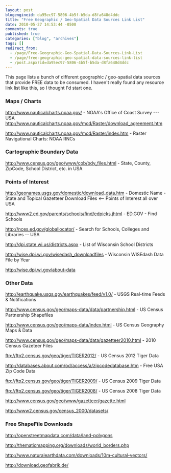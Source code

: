 ```yaml
---
layout: post
blogengineid: da95ec97-5806-4b5f-b5da-d8fa648d4ddc
title: "Free Geographic / Geo-Spatial Data Sources Link List"
date: 2010-05-27 14:53:44 -0500
comments: true
published: true
categories: ["blog", "archives"]
tags: []
redirect_from: 
  - /page/Free-Geographic-Geo-Spatial-Data-Sources-Link-List
  - /page/free-geographic-geo-spatial-data-sources-link-list
  - /post.aspx?id=da95ec97-5806-4b5f-b5da-d8fa648d4ddc
---
```

<!-- more -->

This page lists a bunch of different geographic / geo-spatial data sources that provide FREE data to be consumed. I haven't really found any resource link list like this, so I thought I'd start one.
<h3>Maps / Charts</h3>

<a href="http://www.nauticalcharts.noaa.gov/">http://www.nauticalcharts.noaa.gov/</a> - NOAA's Office of Coast Survey --- USA
<a href="http://www.nauticalcharts.noaa.gov/mcd/Raster/download_agreement.htm">http://www.nauticalcharts.noaa.gov/mcd/Raster/download_agreement.htm</a>

<a href="http://www.nauticalcharts.noaa.gov/mcd/Raster/index.htm">http://www.nauticalcharts.noaa.gov/mcd/Raster/index.htm</a> - Raster Navigational Charts: NOAA RNCs
<h3>Cartographic Boundary Data</h3>

<a href="http://www.census.gov/geo/www/cob/bdy_files.html">http://www.census.gov/geo/www/cob/bdy_files.html</a> - State, County, ZipCode, School District, etc. in USA
<h3>Points of Interest</h3>

<a href="http://geonames.usgs.gov/domestic/download_data.htm">http://geonames.usgs.gov/domestic/download_data.htm</a> - Domestic Name - State and Topical Gazetteer Download Files <-- Points of Interest all over USA

<a href="http://www2.ed.gov/parents/schools/find/edpicks.jhtml">http://www2.ed.gov/parents/schools/find/edpicks.jhtml</a> - ED.GOV - Find Schools

<a href="http://nces.ed.gov/globallocator/">http://nces.ed.gov/globallocator/</a> - Search for Schools, Colleges and Libraries -- USA

<a href="http://dpi.state.wi.us/districts.aspx">http://dpi.state.wi.us/districts.aspx</a> - List of Wisconsin School Districts

<a href="http://wise.dpi.wi.gov/wisedash_downloadfiles">http://wise.dpi.wi.gov/wisedash_downloadfiles</a> - Wisconsin WISEdash Data File by Year

<a href="http://wise.dpi.wi.gov/about-data">http://wise.dpi.wi.gov/about-data</a>
<h3>Other Data</h3>

<a href="http://earthquake.usgs.gov/earthquakes/feed/v1.0/">http://earthquake.usgs.gov/earthquakes/feed/v1.0/</a> - USGS Real-time Feeds &amp; Notifications

<a href="http://www.census.gov/geo/maps-data/data/partnership.html">http://www.census.gov/geo/maps-data/data/partnership.html</a> - US Census Partnership Shapefiles

<a href="http://www.census.gov/geo/maps-data/index.html">http://www.census.gov/geo/maps-data/index.html</a> - US Census Geography Maps &amp; Data

<a href="http://www.census.gov/geo/maps-data/data/gazetteer2010.html">http://www.census.gov/geo/maps-data/data/gazetteer2010.html</a> - 2010 Census Gazeteer Files

<a href="ftp://ftp2.census.gov/geo/tiger/TIGER2012/">ftp://ftp2.census.gov/geo/tiger/TIGER2012/</a> - US Census 2012 Tiger Data

<a href="http://databases.about.com/od/access/a/zipcodedatabase.htm">http://databases.about.com/od/access/a/zipcodedatabase.htm</a> - Free USA Zip Code Data

<a href="ftp://ftp2.census.gov/geo/tiger/TIGER2009/">ftp://ftp2.census.gov/geo/tiger/TIGER2009/</a> - US Census 2009 Tiger Data

<a href=" ftp://ftp2.census.gov/geo/tiger/TIGER2008/">ftp://ftp2.census.gov/geo/tiger/TIGER2008/</a> - US Census 2008 Tiger Data

<a href="http://www.census.gov/geo/www/gazetteer/gazette.html">http://www.census.gov/geo/www/gazetteer/gazette.html</a>

<a href="http://www2.census.gov/census_2000/datasets/">http://www2.census.gov/census_2000/datasets/</a>
<h3>Free ShapeFile Downloads</h3>

<a href="http://openstreetmapdata.com/data/land-polygons">http://openstreetmapdata.com/data/land-polygons</a>

<a href="http://thematicmapping.org/downloads/world_borders.php">http://thematicmapping.org/downloads/world_borders.php</a>

<a href="http://www.naturalearthdata.com/downloads/10m-cultural-vectors/">http://www.naturalearthdata.com/downloads/10m-cultural-vectors/</a>

<a href="http://download.geofabrik.de/">http://download.geofabrik.de/</a>

 
